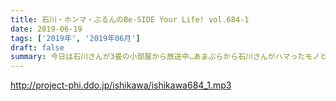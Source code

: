 ```yaml
---
title: 石川・ホンマ・ぶるんのBe-SIDE Your Life! vol.684-1
date: 2019-06-19
tags: ['2019年', '2019年06月']
draft: false
summary: 今日は石川さんが3畳の小部屋から放送中…あまぷらから石川さんがハマったモノとは…？MIURA
---
```


http://project-phi.ddo.jp/ishikawa/ishikawa684_1.mp3
